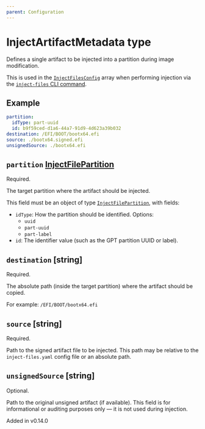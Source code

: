 ```yaml
---
parent: Configuration
---
```


# InjectArtifactMetadata type

Defines a single artifact to be injected into a partition during image modification.

This is used in the [`InjectFilesConfig`](./injectFilesConfig.md) array
when performing injection via the [`inject-files` CLI command](../cli/inject-files.md).

## Example

```yaml
partition:
  idType: part-uuid
  id: b9f59ced-d1a6-44a7-91d9-4d623a39b032
destination: /EFI/BOOT/bootx64.efi
source: ./bootx64.signed.efi
unsignedSource: ./bootx64.efi
```

## `partition` [InjectFilePartition](./injectFilePartition.md)

Required.

The target partition where the artifact should be injected.

This field must be an object of type [`InjectFilePartition`](./injectFilePartition.md), with fields:

- `idType`: How the partition should be identified. Options:
  - `uuid`
  - `part-uuid`
  - `part-label`
- `id`: The identifier value (such as the GPT partition UUID or label).

## `destination` [string]

Required.

The absolute path (inside the target partition) where the artifact should be copied.

For example: `/EFI/BOOT/bootx64.efi`

## `source` [string]

Required.

Path to the signed artifact file to be injected. This path may be relative to the `inject-files.yaml` config file or an absolute path.

## `unsignedSource` [string]

Optional.

Path to the original unsigned artifact (if available). This field is for informational or auditing purposes only — it is not used during injection.

Added in v0.14.0
